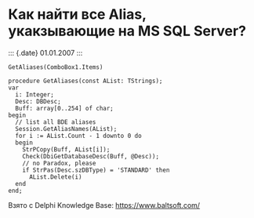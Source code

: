 Как найти все Alias, укакзывающие на MS SQL Server?
===================================================

::: {.date}
01.01.2007
:::

    GetAliases(ComboBox1.Items)
     
    procedure GetAliases(const AList: TStrings);
    var
      i: Integer;
      Desc: DBDesc;
      Buff: array[0..254] of char;
    begin
      // list all BDE aliases
      Session.GetAliasNames(AList);
      for i := AList.Count - 1 downto 0 do
      begin
        StrPCopy(Buff, AList[i]);
        Check(DbiGetDatabaseDesc(Buff, @Desc));
        // no Paradox, please
        if StrPas(Desc.szDBType) = 'STANDARD' then
          AList.Delete(i)
      end
    end;

Взято с Delphi Knowledge Base: <https://www.baltsoft.com/>
